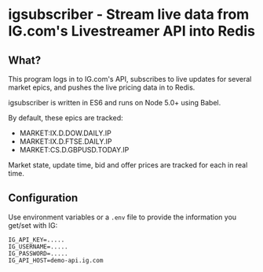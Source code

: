 # igsubscriber - Stream live data from IG.com's Livestreamer API into Redis

## What?

This program logs in to IG.com's API, subscribes to live updates for several market epics, and pushes the live pricing data in to Redis.

igsubscriber is written in ES6 and runs on Node 5.0+ using Babel.

By default, these epics are tracked:

* MARKET:IX.D.DOW.DAILY.IP
* MARKET:IX.D.FTSE.DAILY.IP
* MARKET:CS.D.GBPUSD.TODAY.IP

Market state, update time, bid and offer prices are tracked for each in real time.

## Configuration

Use environment variables or a `.env` file to provide the information you get/set with IG:

    IG_API_KEY=.....
    IG_USERNAME=.....
    IG_PASSWORD=.....
    IG_API_HOST=demo-api.ig.com
